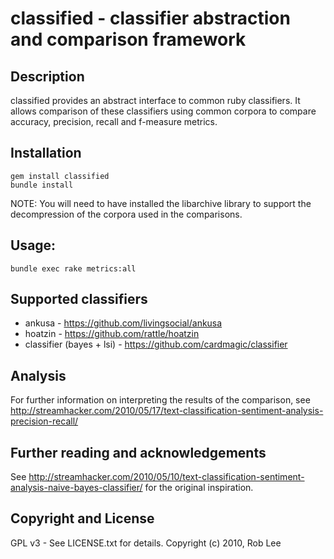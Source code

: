 # classified - classifier abstraction and comparison framework

## Description

classified provides an abstract interface to common ruby classifiers.  It allows comparison of these classifiers using common corpora to compare accuracy, precision, recall and f-measure metrics.

## Installation

    gem install classified
    bundle install

NOTE: You will need to have installed the libarchive library to support the decompression of the corpora used in the comparisons.

## Usage:

    bundle exec rake metrics:all

## Supported classifiers

* ankusa - https://github.com/livingsocial/ankusa
* hoatzin - https://github.com/rattle/hoatzin
* classifier (bayes + lsi) - https://github.com/cardmagic/classifier

## Analysis

For further information on interpreting the results of the comparison, see http://streamhacker.com/2010/05/17/text-classification-sentiment-analysis-precision-recall/

## Further reading and acknowledgements

See http://streamhacker.com/2010/05/10/text-classification-sentiment-analysis-naive-bayes-classifier/ for the original inspiration.

## Copyright and License

GPL v3 - See LICENSE.txt for details.
Copyright (c) 2010, Rob Lee
